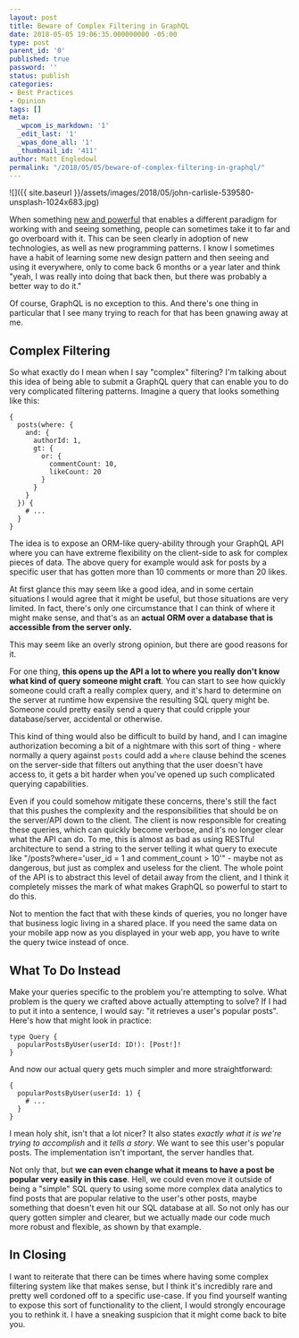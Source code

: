 ```yaml
---
layout: post
title: Beware of Complex Filtering in GraphQL
date: 2018-05-05 19:06:35.000000000 -05:00
type: post
parent_id: '0'
published: true
password: ''
status: publish
categories:
- Best Practices
- Opinion
tags: []
meta:
  _wpcom_is_markdown: '1'
  _edit_last: '1'
  _wpas_done_all: '1'
  _thumbnail_id: '411'
author: Matt Engledowl
permalink: "/2018/05/05/beware-of-complex-filtering-in-graphql/"
---
```

![]({{ site.baseurl }}/assets/images/2018/05/john-carlisle-539580-unsplash-1024x683.jpg)

When something [new and powerful](https://graphqlme.com/2018/04/15/with-great-power/) that enables a different paradigm for working with and seeing something, people can sometimes take it to far and go overboard with it. This can be seen clearly in adoption of new technologies, as well as new programming patterns. I know I sometimes have a habit of learning some new design pattern and then seeing and using it everywhere, only to come back 6 months or a year later and think "yeah, I was really into doing that back then, but there was probably a better way to do it."

Of course, GraphQL is no exception to this. And there's one thing in particular that I see many trying to reach for that has been gnawing away at me.

##

## Complex Filtering

So what exactly do I mean when I say "complex" filtering? I'm talking about this idea of being able to submit a GraphQL query that can enable you to do very complicated filtering patterns. Imagine a query that looks something like this:

```
{
  posts(where: {
    and: {
      authorId: 1,
      gt: {
        or: {
          commentCount: 10,
          likeCount: 20
        }
      }
    }
  }) {
    # ...
  }
}
```

The idea is to expose an ORM-like query-ability through your GraphQL API where you can have extreme flexibility on the client-side to ask for complex pieces of data. The above query for example would ask for posts by a specific user that has gotten more than 10 comments or more than 20 likes.

At first glance this may seem like a good idea, and in some certain situations I would agree that it might be useful, but those situations are very limited. In fact, there's only one circumstance that I can think of where it might make sense, and that's as an **actual ORM over a database that is accessible from the server only.**

This may seem like an overly strong opinion, but there are good reasons for it.

For one thing, **this opens up the API a lot to where you really don't know what kind of query someone might craft**. You can start to see how quickly someone could craft a really complex query, and it's hard to determine on the server at runtime how expensive the resulting SQL query might be. Someone could pretty easily send a query that could cripple your database/server, accidental or otherwise.

This kind of thing would also be difficult to build by hand, and I can imagine authorization becoming a bit of a nightmare with this sort of thing - where normally a query against `posts`&nbsp;could add a `where`&nbsp;clause behind the scenes on the server-side that filters out anything that the user doesn't have access to, it gets a bit harder when you've opened up such complicated querying capabilities.

Even if you could somehow mitigate these concerns, there's still the fact that this pushes the complexity and the responsibilities that should be on the server/API down to the client. The client is now responsible for creating these queries, which can quickly become verbose, and it's no longer clear what the API can do. To me, this is almost as bad as using RESTful architecture to send a string to the server telling it what query to execute like "/posts?where='user\_id = 1 and comment\_count \> 10'" - maybe not as dangerous, but just as complex and useless for the client. The whole point of the API is to abstract this level of detail away from the client, and I think it completely misses the mark of what makes GraphQL so powerful to start to do this.

Not to mention the fact that with these kinds of queries, you no longer have that business logic living in a shared place. If you need the same data on your mobile app now as you displayed in your web app, you have to write the query twice instead of once.

## What To Do Instead

Make your queries specific to the problem you're attempting to solve. What problem is the query we crafted above actually attempting to solve? If I had to put it into a sentence, I would say: "it retrieves a user's popular posts". Here's how that might look in practice:

```
type Query {
  popularPostsByUser(userId: ID!): [Post!]!
}
```

And now our actual query gets much simpler and more straightforward:

```
{
  popularPostsByUser(userId: 1) {
    # ...
  }
}
```

I mean holy shit, isn't that a lot nicer? It also states&nbsp;_exactly what it is we're trying to accomplish_ and it&nbsp;_tells a story_. We want to see this user's popular posts. The implementation isn't important, the server handles that.

Not only that, but **we can even change what it means to have a post be popular very easily in this case**. Hell, we could even move it outside of being a "simple" SQL query to using some more complex data analytics to find posts that are popular relative to the user's other posts, maybe something that doesn't even hit our SQL database at all. So not only has our query gotten simpler and clearer, but we actually made our code much more robust and flexible, as shown by that example.

## In Closing

I want to reiterate that there can be times where having some complex filtering system like that makes sense, but I think it's incredibly rare and pretty well cordoned off to a specific use-case. If you find yourself wanting to expose this sort of functionality to the client, I would strongly encourage you to rethink it. I have a sneaking suspicion that it might come back to bite you.

